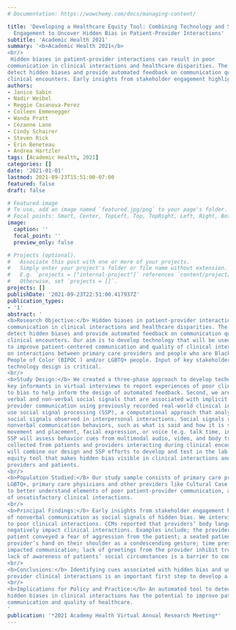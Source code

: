```yaml
---
# Documentation: https://wowchemy.com/docs/managing-content/

title: 'Developing a Healthcare Equity Tool: Combining Technology and Stakeholder
  Engagement to Uncover Hidden Bias in Patient-Provider Interactions'
subtitle: 'Academic Health 2021'
summary: '<b>Academic Health 2021</b>
<br/>
 Hidden biases in patient-provider interactions can result in poor
communication in clinical interactions and healthcare disparities. The UnBIASED Research Project is combining stakeholder engagement with computational sensing to automatically
detect hidden biases and provide automated feedback on communication quality during
clinical encounters. Early insights from stakeholder engagement highlight the importance of nonverbal communication as social signals of hidden bias.'
authors:
- Janice Sabin
- Nadir Weibel
- Reggie Casanova-Perez
- Colleen Emmenegger
- Wanda Pratt
- Cezanne Lane
- Cindy Schairer
- Steven Rick
- Erin Beneteau
- Andrea Hartzler
tags: [Academic Health, 2021]
categories: []
date: '2021-01-01'
lastmod: 2021-09-23T15:51:00-07:00
featured: false
draft: false

# Featured image
# To use, add an image named `featured.jpg/png` to your page's folder.
# Focal points: Smart, Center, TopLeft, Top, TopRight, Left, Right, BottomLeft, Bottom, BottomRight.
image:
  caption: ''
  focal_point: ''
  preview_only: false

# Projects (optional).
#   Associate this post with one or more of your projects.
#   Simply enter your project's folder or file name without extension.
#   E.g. `projects = ["internal-project"]` references `content/project/deep-learning/index.md`.
#   Otherwise, set `projects = []`.
projects: []
publishDate: '2021-09-23T22:51:00.417937Z'
publication_types:
- '1'
abstract: '
<b>Research Objective:</b> Hidden biases in patient-provider interactions can result in poor
communication in clinical interactions and healthcare disparities. The UnBIASED Research Project is combining stakeholder engagement with computational sensing to automatically
detect hidden biases and provide automated feedback on communication quality during
clinical encounters. Our aim is to develop technology that will be used in provider training
to improve patient-centered communication and quality of clinical interactions. We focus
on interactions between primary care providers and people who are Black, Indigenous,
People of Color (BIPOC ) and/or LGBTQ+ people. Input of key stakeholders to inform
technology design is critical.
<br/>
<b>Study Design:</b> We created a three-phase approach to develop technology that makes hidden bias visible in clinical interactions. First, we engaged patients, providers, and other
key informants in virtual interviews to report experiences of poor clinical interactions due
to bias to help inform the design of automated feedback. Second, we are auto-assessing
verbal and non-verbal social signals that are associated with implicit bias in patient-
provider communication using previously recorded real-world clinical interactions. We
use social signal processing (SSP), a computational approach that analyzes and synthesizes
social signals observed in interpersonal interactions. Social signals refer to verbal and
nonverbal communication behaviors, such as what is said and how it is said through body
movement and placement, facial expression, or voice (e.g. talk time, interruptions, tone).
SSP will assess behavior cues from multimodal audio, video, and body tracking data
collected from patients and providers interacting during clinical encounters. Finally, we
will combine our design and SSP efforts to develop and test in the lab and field a healthcare
equity tool that makes hidden bias visible in clinical interactions and gives feedback to
providers and patients.
<br/>
<b>Population Studied:</B> Our study sample consists of primary care providers in California and Washington State. We are interviewing key informant patients who are BIPOC and
LGBTQ+, primary care physicians and other providers like Cultural Case Mediators (CCMs)
to better understand elements of poor patient-provider communication, and experiences
of unsatisfactory clinical interactions.
<br/>
<b>Principal Findings:</b> Early insights from stakeholder engagement highlight the importance
of nonverbal communication as social signals of hidden bias. We interviewed CCMs as key informants regarding their observation of critical incidents of hidden bias that contributed
to poor clinical interactions. CCMs reported that providers’ body language and actions can
negatively impact clinical interactions. Examples include; the provider moving back from a
patient conveyed a fear of aggression from the patient; a seated patient experienced a
provider’s hand on their shoulder as a condescending gesture; time pressure negatively
impacted communication; lack of greetings from the provider inhibit trust building; and
lack of awareness of patients’ social circumstances is a barrier to communication.
<br/>
<b>Conclusions:</b> Identifying cues associated with hidden bias and unsatisfactory patient-
provider clinical interactions is an important first step to develop a healthcare equity tool that will detect and provide feedback on hidden biases in clinical interactions.
<br/>
<b>Implications for Policy and Practice:</b> An automated tool to detect and give feedback on
hidden biases in clinical interactions has the potential to improve patient-provider
communication and quality of healthcare.
'
publication: '*2021 Academy Health Virtual Annual Research Meeting*'
---
```

